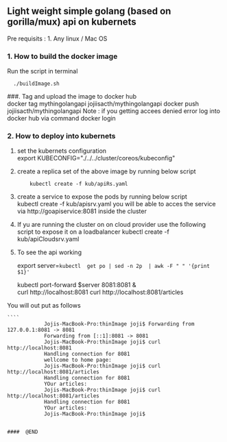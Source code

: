 
## Light weight simple golang (based on gorilla/mux) api on kubernets 


Pre requisits : 
            1.  Any linux / Mac OS 

### 1. How to build the  docker image 
Run the script in terminal  

     
      ./buildImage.sh
      
###. Tag and upload the image to docker hub       
    docker tag  mythingolangapi jojiisacth/mythingolangapi
    docker push jojiisacth/mythingolangapi
    Note : if you getting accees denied error  log into docker hub via command 
            docker login  


### 2. How to deploy into kubernets 
   
 1. set the kubernets configuration  
    export KUBECONFIG="./../../cluster/coreos/kubeconfig" 
 2. create a replica set of the above image by running below script  
  
            kubectl create -f kub/apiRs.yaml
 3. create a service to expose the pods  by running below script  
              kubectl create -f kub/apisrv.yaml
    you will be able to acces the service via http://goapiservice:8081 inside the cluster 
    
 4. If yu are running the cluster on on cloud provider use the following script to  expose it on a loadbalancer 
           kubectl create -f kub/apiCloudsrv.yaml
5. To see the api working  
  


    export server=`kubectl  get po | sed -n 2p  | awk -F " " '{print $1}'`

    kubectl port-forward $server  8081:8081   &  
    curl http://localhost:8081
    curl http://localhost:8081/articles

You will out put as follows



    ````
                Jojis-MacBook-Pro:thinImage joji$ Forwarding from 127.0.0.1:8081 -> 8081
                Forwarding from [::1]:8081 -> 8081
                Jojis-MacBook-Pro:thinImage joji$ curl http://localhost:8081
                Handling connection for 8081
                wellcome to home page: 
                Jojis-MacBook-Pro:thinImage joji$ curl http://localhost:8081/articles
                Handling connection for 8081
                YOur articles: 
                Jojis-MacBook-Pro:thinImage joji$ curl http://localhost:8081/articles
                Handling connection for 8081
                YOur articles: 
                Jojis-MacBook-Pro:thinImage joji$ 
```

####  @END